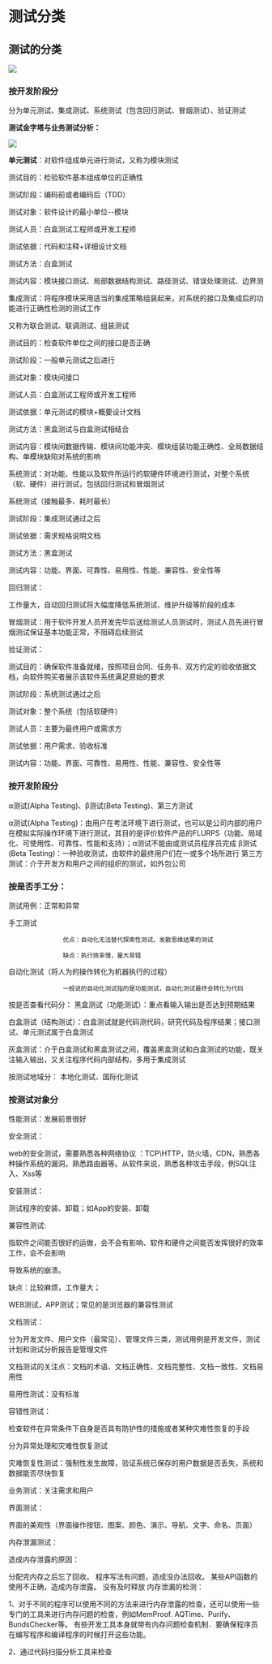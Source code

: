 # 测试分类

## 测试的分类

![](../.gitbook/assets/image%20%288%29.png)

### 按开发阶段分

分为单元测试、集成测试、系统测试（包含回归测试、冒烟测试）、验证测试

**测试金字塔与业务测试分析：**

![](../.gitbook/assets/image%20%281%29.png)

**单元测试**：对软件组成单元进行测试，又称为模块测试

测试目的：检验软件基本组成单位的正确性

测试阶段：编码前或者编码后（TDD）

测试对象：软件设计的最小单位--模块

测试人员：白盒测试工程师或开发工程师

测试依据：代码和注释+详细设计文档

测试方法：白盒测试

测试内容：模块接口测试、局部数据结构测试、路径测试、错误处理测试、边界测

集成测试：将程序模块采用适当的集成策略组装起来，对系统的接口及集成后的功能进行正确性检测的测试工作

又称为联合测试、联调测试、组装测试

测试目的：检查软件单位之间的接口是否正确

测试阶段：一般单元测试之后进行

测试对象：模块间接口

测试人员：白盒测试工程师或开发工程师

测试依据：单元测试的模块+概要设计文档

测试方法：黑盒测试与白盒测试相结合

测试内容：模块间数据传输、模块间功能冲突、模块组装功能正确性、全局数据结构、单模块缺陷对系统的影响

系统测试：对功能、性能以及软件所运行的软硬件环境进行测试，对整个系统（软、硬件）进行测试，包括回归测试和冒烟测试

系统测试（接触最多、耗时最长）

测试阶段：集成测试通过之后

测试依据：需求规格说明文档

测试方法：黑盒测试

测试内容：功能、界面、可靠性、易用性、性能、兼容性、安全性等

回归测试：

工作量大，自动回归测试将大幅度降低系统测试、维护升级等阶段的成本

冒烟测试：用于软件开发人员开发完毕后送给测试人员测试时，测试人员先进行冒烟测试保证基本功能正常，不阻碍后续测试

验证测试：

测试目的：确保软件准备就绪，按照项目合同、任务书、双方约定的验收依据文档，向软件购买者展示该软件系统满足原始的要求

测试阶段：系统测试通过之后

测试对象：整个系统（包括软硬件）

测试人员：主要为最终用户或需求方

测试依据：用户需求、验收标准

测试内容：功能、界面、可靠性、易用性、性能、兼容性、安全性等

### 按开发阶段分 

α测试\(Alpha Testing\)、β测试\(Beta Testing\)、第三方测试

α测试\(Alpha Testing\)：由用户在考法环境下进行测试，也可以是公司内部的用户在模拟实际操作环境下进行测试，其目的是评价软件产品的FLURPS（功能、局域化、可使用性、可靠性、性能和支持）；α测试不能由或测试员程序员完成 β测试\(Beta Testing\)：一种验收测试，由软件的最终用户们在一或多个场所进行 第三方测试：介于开发方和用户之间的组织的测试，如外包公司

### 按是否手工分： 

测试用例：正常和异常

手工测试

```text
               优点：自动化无法替代探索性测试、发散思维结果的测试

               缺点：执行效率慢，量大易错
```

自动化测试（将人为的操作转化为机器执行的过程）

```text
               一般说的自动化测试指的是功能测试，自动化测试最终会转化为代码
```

按是否查看代码分： 黑盒测试（功能测试）：重点看输入输出是否达到预期结果

白盒测试（结构测试）：白盒测试就是代码测代码，研究代码及程序结果；接口测试、单元测试属于白盒测试

灰盒测试：介于白盒测试和黑盒测试之间，覆盖黑盒测试和白盒测试的功能，既关注输入输出，又关注程序代码内部结构，多用于集成测试

按测试地域分： 本地化测试、国际化测试

### 按测试对象分

性能测试：发展前景很好

安全测试：

web的安全测试，需要熟悉各种网络协议 ：TCP\HTTP，防火墙，CDN，熟悉各种操作系统的漏洞，熟悉路由器等。从软件来说，熟悉各种攻击手段，例SQL注入、Xss等

安装测试：

测试程序的安装、卸载；如App的安装、卸载

兼容性测试:

指软件之间能否很好的运做，会不会有影响、软件和硬件之间能否发挥很好的效率工作，会不会影响

导致系统的崩溃。

缺点：比较麻烦，工作量大；

WEB测试，APP测试；常见的是浏览器的兼容性测试

文档测试：

分为开发文件、用户文件（最常见）、管理文件三类，测试用例是开发文件，测试计划和测试分析报告是管理文件

文档测试的关注点：文档的术语、文档正确性、文档完整性、文档一致性、文档易用性

易用性测试：没有标准

容错性测试：

检查软件在异常条件下自身是否具有防护性的措施或者某种灾难性恢复的手段

分为异常处理和灾难性恢复测试

灾难恢复性测试：强制性发生故障，验证系统已保存的用户数据是否丢失，系统和数据能否尽快恢复

业务测试：关注需求和用户

界面测试：

界面的美观性（界面操作按钮、图案、颜色、演示、导航、文字、命名、页面）

内存泄漏测试：

造成内存泄露的原因：

分配完内存之后忘了回收。 程序写法有问题，造成没办法回收。 某些API函数的使用不正确，造成内存泄露。 没有及时释放 内存泄漏的检测：

1、对于不同的程序可以使用不同的方法来进行内存泄露的检查，还可以使用一些专门的工具来进行内存问题的检查，例如MemProof. AQTime、Purify、BundsChecker等。 有些开发工具本身就带有内存问题检查机制．要确保程序员在编写程序和编译程序的时候打开这些功能。

2、通过代码扫描分析工具来检查 

